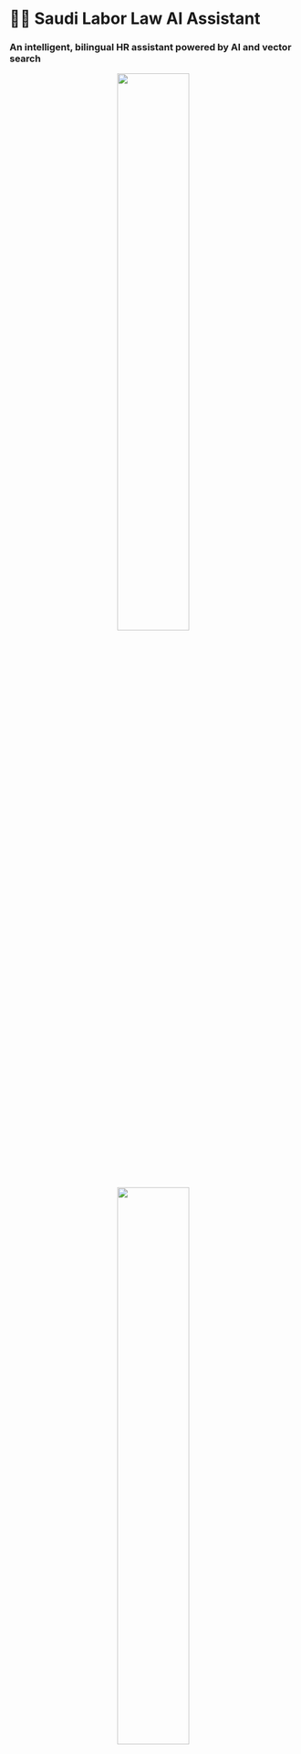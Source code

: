 # 🧑‍⚖️ Saudi Labor Law AI Assistant  
### **An intelligent, bilingual HR assistant powered by AI and vector search**

<p align="center">
  <img src="assets/screenshots/1.png" width="50%">
  <img src="assets/screenshots/6.png" width="50%">
</p>

> ⚡️ *Ask questions, get answers, and understand Saudi labor law — instantly and bilingually.*

---

## 📖 Overview

This project builds an **AI-powered bilingual assistant** that helps HR professionals, employers, and employees understand and apply the **Saudi Labor Law (نظام العمل السعودي)** accurately and efficiently.

It enables users to:

- 💬 **Ask questions** about Saudi labor law in Arabic or English  
- 🧾 **Analyze employee-specific cases**, such as leave eligibility, overtime pay, and service termination  
- 🔍 **Retrieve relevant legal articles** directly from a semantic vector database  
- 🌐 **Support bilingual interaction** — answers in the same language as the question  
- 🧑‍💼 **Integrate employee data dynamically** into the legal reasoning process  

---

## ⚙️ Problem Statement

The Saudi Labor Law is comprehensive and frequently updated, but:  

- The official **English version is outdated**, while the Arabic one is the legal reference.  
- Searching through dozens of pages manually is **time-consuming** and prone to errors.  
- HR professionals need to interpret legal text **contextually** for real employee situations.  

This project solves that problem by combining **document understanding, translation, embeddings, vector search, and LLM reasoning**, to create a system that provides **trustworthy, article-backed answers**.

---

## 📚 Data Source

The assistant uses the **official Saudi Labor Law (Arabic version)** published by the  
**Ministry of Human Resources and Social Development (MHRSD)**.

📄 **Official PDF (Arabic):**  
[https://www.hrsd.gov.sa/sites/default/files/2025-07/nzam-al-ml----wfq-alhwyt-aljdydt-2.pdf](https://www.hrsd.gov.sa/sites/default/files/2025-07/nzam-al-ml----wfq-alhwyt-aljdydt-2.pdf)

---

## 🧩 Data Processing Pipeline

### **1️⃣ PDF Parsing (Arabic Extraction)**

We used **PyMuPDF (fitz)** for robust text extraction from the Arabic PDF.  
Each page was carefully handled to preserve **right-to-left (RTL)** reading order and diacritics.  

Some pages contained complex ligatures and formatting, which were fixed through a custom normalization process.

---

### **2️⃣ Structured Text Splitting**

To build a structured legal database, we split the law into three hierarchical levels:

| Level | Keyword | Example |
|-------|----------|----------|
| **Part** | `الباب` | الباب الرابع – بيئة العمل |
| **Chapter** | `الفصل` | الفصل الرابع – الإجازات |
| **Article** | `المادة` | المادة التاسعة بعد المائة: ... |

We implemented regex-based splitting functions:  

```python
split_parts() → split_chapters() → split_articles()
```

Each article was extracted with metadata like part, chapter, and article number:

```json
{
  "part_title": "أحكام عامة",
  "chapter_title": "الإجازات",
  "article_number_ar": "التاسعة بعد المائة",
  "number": 109,
  "article_content": "يســتحق العامــل..."
}
```

---

### **3️⃣ Translation (Arabic → English)**

Because no up-to-date English version of the law exists, we translated each Arabic article automatically using:

🧠 **Model:** `Helsinki-NLP/opus-mt-ar-en`  

We created two functions:
- `translate_short()` — handles short segments (<512 tokens)
- `translate_long()` — splits long texts intelligently to avoid token truncation  

Each record stores both languages:

```json
{
  "arabic_content": "يســتحق العامــل...",
  "english_content": "The worker is entitled to annual leave..."
}
```

---

## 🧠 Embedding & Vector Database

To enable **semantic search**, we embedded all articles (Arabic + English) using:

📘 **Embedding Model:** `intfloat/multilingual-e5-base`  
🧩 **Vector Store:** `Qdrant` (with cosine similarity)  
⚙️ **Framework:** `LlamaIndex`

Each article and its metadata were converted into vector representations and indexed in Qdrant.

Example setup:

```python
from llama_index.vector_stores.qdrant import QdrantVectorStore
from llama_index.embeddings.huggingface import HuggingFaceEmbedding

embed_model = HuggingFaceEmbedding(model_name="intfloat/multilingual-e5-base")
vector_store = QdrantVectorStore(client=qdrant, collection_name="hr_company_policies")
```

---

## 🔍 Retrieval & LLM Reasoning

### **Retriever**
- Built using `VectorIndexRetriever` from LlamaIndex  
- Returns the **top 3** semantically similar articles  
- Each result includes **metadata, article text, and similarity score**

### **LLM Reasoning**
The retrieved text is passed to **OpenAI GPT-4o-mini**, which:

- Answers only from the provided context  
- Provides concise, human-readable reasoning  
- Responds in **Arabic or English**, matching the user’s query language  
- Cites relevant articles (e.g., *المادة التاسعة بعد المائة*)  

---

## 📊 Evaluation

**Retrieval Evaluation:** ([search_evaluation.ipynb](search_evaluation.ipynb))
**Semantic Search vs Hybrid Search:**

<img src="assets/screenshots/1.png" width="400">

Based on a generated ground truth dataset of 1245  questions,i applied multi metrics to evalute the semantic search and hybrid search, hybrid search demonstrated superior performance and was chosen as the preferred method.



## 🧑‍💼 Employee Data Integration

One of the project’s most powerful features 💪

Users can optionally attach **employee information** when asking a question or analyzing a case.  
This allows the assistant to reason in a **personalized context**, for example:

> “Is this employee eligible for 30 days of annual leave if he has worked for 6 years?”

Collected employee data fields:
- Name  
- Job Title  
- Age  
- Service Years  
- Annual Leave Days Requested  
- Sick Leave Days Requested  
- Basic Wage  
- Total Salary  

If the user checks “Include my employee data,” these fields are appended to the prompt, allowing **contextual legal interpretation** grounded in the employee’s profile.

---

## 💬 Frontend – Streamlit Interface

A clean bilingual web UI was built using **Streamlit**.  

### Features:
- 🌍 **Arabic ↔ English auto-detection**
- 🧾 **Employee Data Form**
- 💬 **Chat interface** for legal questions
- 🧠 **Expandable legal references** (with similarity scores)
- 🧭 **Source tracing:** Part → Chapter → Article
- 🎯 **Accurate bilingual answers**

### Technologies:
| Component | Technology |
|------------|-------------|
| Framework | Streamlit |
| LLM | GPT-4o-mini |
| Embedding | intfloat/multilingual-e5-base |
| Database | Qdrant |
| Indexing | LlamaIndex |
| Translation | Helsinki-NLP/opus-mt-ar-en |
| Text Extraction | PyMuPDF (fitz) |

---

## 🖼️ Application Screenshots

Below are screenshots from the Streamlit interface showcasing the key features of the Saudi Labor Law Assistant.

### 💬 Chat Interface
Ask questions in Arabic or English — the assistant detects the language automatically and answers in the same language.

![Chat Interface](assets/screenshots/4.png)

---

### 👤 Employee Data Form
Users can optionally enter employee details to analyze eligibility for benefits such as annual or sick leave.

![Employee Form](assets/screenshots/8.png)

---

### 📖 Legal Article References
Each answer includes the relevant Part → Chapter → Article, with expandable sections to view the original Arabic text and its English translation.

![Article References](assets/screenshots/9.png)

---

## 🧰 Folder Structure

```
hr_law_bot/
│
├── data/labor_law
│   ├── labor_law_ar.pdf      
│   ├── labor_law_parsed.json  # extracted articles 
│
├── process_labor_pdf.py       # PDF Parsing (arabic text extracting,translating , splitting , saved to json)
├── process_data_vectors.py    # Store to Vector DB
├── chatbot_backend.py         # Backend logic (retrieval + reasoning)
├── app.py                     # Streamlit frontend
├── evaluation_data.py         # Generate QA from articles (using LLM)
├── search_evaluation.py       # Evalute Semantic Search vs Hybrid Search
├── requirements.txt
└── README.md
```

---

## 🚀 Running Locally

```bash
# Clone repo
git clone https://github.com/zainalabdeen/llm-zoomcamp/tree/main/hr_assistant.git
cd hr_assistant

# Install dependencies
pip install -r requirements.txt

# Run Qdrant
docker pull qdrant/qdrant

docker run -p 6333:6333 -p 6334:6334 \
   -v "$(pwd)/qdrant_storage:/qdrant/storage:z" \
   qdrant/qdrant

# Run Streamlit app
streamlit run app.py
```

---

## 🧠 Example Query Flow

**Arabic:**
> المستخدم: ما هي مدة الإجازة السنوية بعد خمس سنوات من الخدمة؟  
> 🤖 المساعد: يستحق العامل ثلاثين يوماً من الإجازة السنوية...  
> 📖 استنادًا إلى المادة التاسعة بعد المائة.

**English:**
> User: What are the sick leave entitlements for an employee?  
> 🤖 Assistant: The employee is entitled to paid sick leave for a specific duration...  
> 📖 Based on Article 117 – Chapter Four.

---

## 🚧 Future Enhancements

- 📑 PDF export of Q&A with referenced articles  
- 🧾 HR calculators (end-of-service, overtime, vacation accrual)  
- 🔊 Arabic voice interaction  
- 📈 Admin dashboard for HR analytics  
- 🧮 Semantic visualization of the law structure  

---

## 🧾 License

This project is open-sourced under the **MIT License**.  
Legal content © **Ministry of Human Resources and Social Development (MHRSD), KSA**.